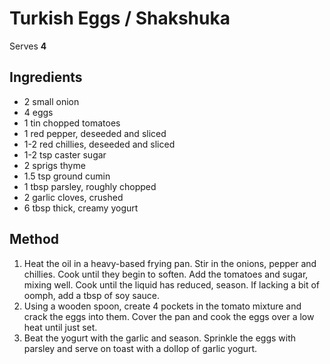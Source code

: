 # Turkish Eggs / Shakshuka

Serves **4**

## Ingredients

* 2 small onion
* 4 eggs
* 1 tin chopped tomatoes
* 1 red pepper, deseeded and sliced
* 1-2 red chillies, deseeded and sliced
* 1-2 tsp caster sugar
* 2 sprigs thyme
* 1.5 tsp ground cumin
* 1 tbsp parsley, roughly chopped
* 2 garlic cloves, crushed
* 6 tbsp thick, creamy yogurt

## Method

1. Heat the oil in a heavy-based frying pan. Stir in the onions, pepper and chillies. Cook until
   they begin to soften. Add the tomatoes and sugar, mixing well. Cook until the liquid has
   reduced, season. If lacking a bit of oomph, add a tbsp of soy sauce.
2. Using a wooden spoon, create 4 pockets in the tomato mixture and crack the eggs into them. Cover
   the pan and cook the eggs over a low heat until just set.
3. Beat the yogurt with the garlic and season. Sprinkle the eggs with parsley and serve on toast
   with a dollop of garlic yogurt.

